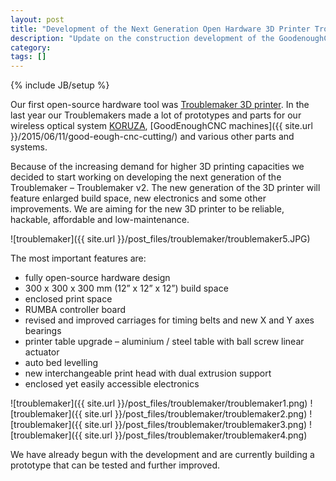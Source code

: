 ```yaml
---
layout: post
title: "Development of the Next Generation Open Hardware 3D Printer Troublemaker"
description: "Update on the construction development of the GoodenoughCNC Plasma cutter."
category: 
tags: []
---
```

{% include JB/setup %}

Our first open-source hardware tool was [Troublemaker 3D printer](http://www.thingiverse.com/thing:263814). In the last year our Troublemakers made a lot of prototypes and parts for our wireless optical system [KORUZA](http://koruza.net/), [GoodEnoughCNC machines]({{ site.url }}/2015/06/11/good-eough-cnc-cutting/) and various other parts and systems.

Because of the increasing demand for higher 3D printing capacities we decided to start working on developing the next generation of the Troublemaker – Troublemaker v2. The new generation of the 3D printer will feature enlarged build space, new electronics and some other improvements. We are aiming for the new 3D printer to be reliable, hackable, affordable and low-maintenance.

![troublemaker]({{ site.url }}/post_files/troublemaker/troublemaker5.JPG)

The most important features are:
 - fully open-source hardware design
 - 300 x 300 x 300 mm (12” x 12” x 12”) build space
 - enclosed print space
 - RUMBA controller board
 - revised and improved carriages for timing belts and new X and Y axes bearings
 - printer table upgrade – aluminium / steel table with ball screw linear actuator
 - auto bed levelling
 - new interchangeable print head with dual extrusion support
 - enclosed yet easily accessible electronics
 
 ![troublemaker]({{ site.url }}/post_files/troublemaker/troublemaker1.png)
 ![troublemaker]({{ site.url }}/post_files/troublemaker/troublemaker2.png)
 ![troublemaker]({{ site.url }}/post_files/troublemaker/troublemaker3.png)
 ![troublemaker]({{ site.url }}/post_files/troublemaker/troublemaker4.png)

We have already begun with the development and are currently building a prototype that can be tested and further improved.
